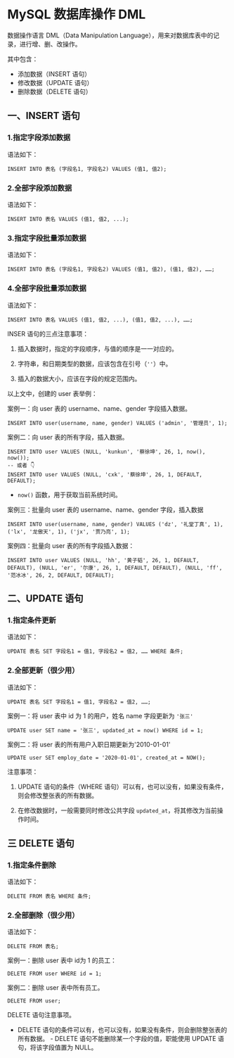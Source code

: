 # MySQL 数据库操作 DML

数据操作语言 DML（Data Manipulation Language），用来对数据库表中的记录，进行增、删、改操作。

其中包含：

- 添加数据（INSERT 语句）
- 修改数据（UPDATE 语句）
- 删除数据（DELETE 语句）

## 一、INSERT 语句

### 1.指定字段添加数据

语法如下：

```mysql
INSERT INTO 表名 (字段名1, 字段名2) VALUES (值1, 值2);
```

### 2.全部字段添加数据

语法如下：

```mysql
INSERT INTO 表名 VALUES (值1, 值2, ...);
```

### 3.指定字段批量添加数据

语法如下：

```mysql
INSERT INTO 表名 (字段名1, 字段名2) VALUES (值1, 值2), (值1, 值2), ……;
```

### 4.全部字段批量添加数据

语法如下：

```mysql
INSERT INTO 表名 VALUES (值1, 值2, ...), (值1, 值2, ...), ……;
```

INSER 语句的三点注意事项：

1. 插入数据时，指定的字段顺序，与值的顺序是一一对应的。

2. 字符串，和日期类型的数据，应该包含在引号（`''`）中。

3. 插入的数据大小，应该在字段的规定范围内。

以上文中，创建的 user 表举例：

案例一：向 user 表的 username、name、gender 字段插入数据。

```mysql
INSERT INTO user(username, name, gender) VALUES ('admin', '管理员', 1);
```

案例二：向 user 表的所有字段，插入数据。

```mysql
INSERT INTO user VALUES (NULL, 'kunkun', '蔡徐坤', 26, 1, now(), now());
-- 或者 👇
INSERT INTO user VALUES (NULL, 'cxk', '蔡徐坤', 26, 1, DEFAULT, DEFAULT);
```

- `now()` 函数，用于获取当前系统时间。

案例三：批量向 user 表的 username、name、gender 字段，插入数据

```mysql
INSERT INTO user(username, name, gender) VALUES ('dz', '礼堂丁真', 1), ('lx', '龙傲天', 1), ('jx', '贾乃亮', 1);
```

案例四：批量向 user 表的所有字段插入数据：

```mysql
INSERT INTO user VALUES (NULL, 'hh', '黄子韬', 26, 1, DEFAULT, DEFAULT), (NULL, 'er', '尔康', 26, 1, DEFAULT, DEFAULT), (NULL, 'ff', '范冰冰', 26, 2, DEFAULT, DEFAULT);
```

## 二、UPDATE 语句

### 1.指定条件更新

语法如下：

```mysql
UPDATE 表名 SET 字段名1 = 值1, 字段名2 = 值2, …… WHERE 条件;
```

### 2.全部更新（很少用）

语法如下：

```mysql
UPDATE 表名 SET 字段名1 = 值1, 字段名2 = 值2, ……;
```

案例一：将 user 表中 id 为 1 的用户，姓名 name 字段更新为 `'张三'`

```mysql
UPDATE user SET name = '张三', updated_at = now() WHERE id = 1;
```

案例二：将 user 表的所有用户入职日期更新为'2010-01-01'

```mysql
UPDATE user SET employ_date = '2020-01-01', created_at = NOW();
```

注意事项：

1. UPDATE 语句的条件（WHERE 语句）可以有，也可以没有，如果没有条件，则会修改整张表的所有数据。

2. 在修改数据时，一般需要同时修改公共字段 `updated_at`，将其修改为当前操作时间。

## 三 DELETE 语句

### 1.指定条件删除

语法如下：

```mysql
DELETE FROM 表名 WHERE 条件;
```

### 2.全部删除（很少用）

语法如下：

```mysql
DELETE FROM 表名;
```

案例一：删除 user 表中 id为 1 的员工：

```mysql
DELETE FROM user WHERE id = 1;
```

案例二：删除 user 表中所有员工。

```mysql
DELETE FROM user;
```

DELETE 语句注意事项。

- DELETE 语句的条件可以有，也可以没有，如果没有条件，则会删除整张表的所有数据。
​- DELETE 语句不能删除某一个字段的值，职能使用 UPDATE 语句，将该字段值置为 NULL。
